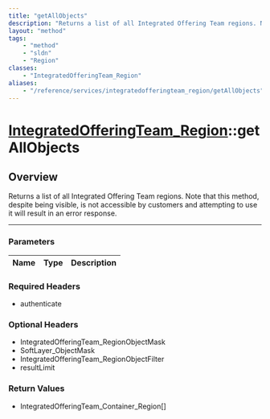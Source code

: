 ```yaml
---
title: "getAllObjects"
description: "Returns a list of all Integrated Offering Team regions. Note that this method, despite being visible, is not accessible... "
layout: "method"
tags:
    - "method"
    - "sldn"
    - "Region"
classes:
    - "IntegratedOfferingTeam_Region"
aliases:
    - "/reference/services/integratedofferingteam_region/getAllObjects"
---
```

# [IntegratedOfferingTeam_Region](/reference/services/IntegratedOfferingTeam_Region)::getAllObjects





## Overview 
Returns a list of all Integrated Offering Team regions. Note that this method, despite being visible, is not accessible by customers and attempting to use it will result in an error response. 

-----

### Parameters 
|Name | Type | Description |
| --- | --- | --- |


### Required Headers
* authenticate


### Optional Headers
* IntegratedOfferingTeam_RegionObjectMask
* SoftLayer_ObjectMask
* IntegratedOfferingTeam_RegionObjectFilter
* resultLimit

### Return Values
* IntegratedOfferingTeam_Container_Region[]




